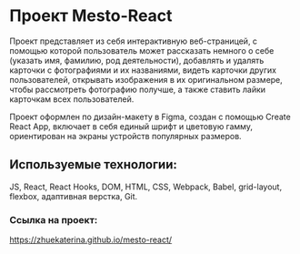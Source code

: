 # Проект Mesto-React

Проект представляет из себя интерактивную веб-страницей, с помощью которой пользователь может рассказать немного о себе (указать имя, фамилию, род деятельности), добавлять и удалять карточки с фотографиями и их названиями, видеть карточки других пользователей, открывать изображения в их оригинальном размере, чтобы рассмотреть фотографию получше, а также ставить лайки карточкам всех пользователей. 

Проект оформлен по дизайн-макету в Figma, создан с помощью Create React App, включает в себя единый шрифт и цветовую гамму, ориентирован на экраны устройств популярных размеров.

## Используемые технологии: 
JS, React, React Hooks, DOM, HTML, CSS, Webpack, Babel, grid-layout, flexbox, адаптивная верстка, Git.

### Ссылка на проект:
https://zhuekaterina.github.io/mesto-react/
